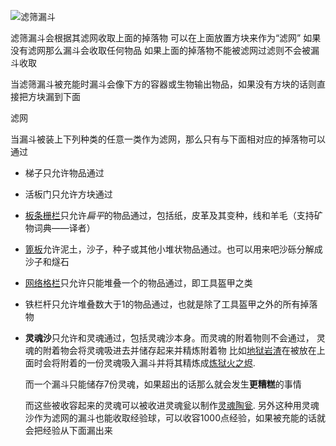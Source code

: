 ![滤筛漏斗](block:betterwithmods:single_machine@2)

滤筛漏斗会根据其滤网收取上面的掉落物
可以在上面放置方块来作为“滤网”
如果没有滤网那么漏斗会收取任何物品
如果上面的掉落物不能被滤网过滤则不会被漏斗收取

当滤筛漏斗被充能时漏斗会像下方的容器或生物输出物品，如果没有方块的话则直接把方块漏到下面

滤网

当漏斗被装上下列种类的任意一类作为滤网，那么只有与下面相对应的掉落物可以通过

* 梯子只允许物品通过
* 活板门只允许方块通过
* [板条栅栏](decoration.md)只允许*扁平*的物品通过，包括纸，皮革及其变种，线和羊毛（支持矿物词典——译者）
* [篦板](decoration.md)允许泥土，沙子，种子或其他小堆状物品通过。也可以用来吧沙砾分解成沙子和燧石
* [网络格栏](decoration.md)只允许只能堆叠一个的物品通过，即工具盔甲之类
* 铁栏杆只允许堆叠数大于1的物品通过，也就是除了工具盔甲之外的所有掉落物
* **灵魂沙**只允许和灵魂通过，包括灵魂沙本身。而灵魂的附着物则不会通过， 灵魂的附着物会将灵魂吸进去并储存起来并精炼附着物
比如[地狱岩渣](../items/ground_netherrack.md)在被放在上面时会将附着的一份灵魂吸入漏斗并将其精炼成[炼狱火之烬](../items/hellfire_dust.md).

    而一个漏斗只能储存7份灵魂，如果超出的话那么就会发生**更糟糕**的事情

    而这些被收容起来的灵魂可以被收进灵魂瓮以制作[灵魂陶瓮](soul_urn.md).
     另外这种用灵魂沙作为滤网的漏斗也能收取经验球，可以收容1000点经验，如果被充能的话就会把经验从下面漏出来
